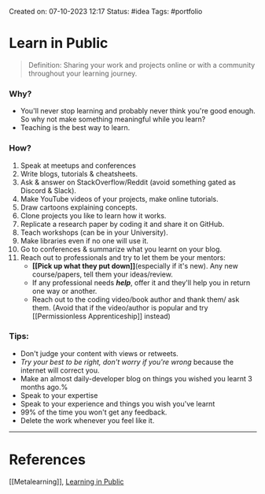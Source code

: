 Created on: 07-10-2023 12:17
Status: #idea
Tags: #portfolio 
# Learn in Public
>Definition: Sharing your work and projects online or with a community throughout your learning journey.

### Why?
- You'll never stop learning and probably never think you're good enough. So why not make something meaningful while you learn? 
- Teaching is the best way to learn.
### How?
1. Speak at meetups and conferences
2. Write blogs, tutorials & cheatsheets.
3. Ask & answer on StackOverflow/Reddit (avoid something gated as Discord & Slack).
4. Make YouTube videos of your projects, make online tutorials.
5. Draw cartoons explaining concepts.
6. Clone projects you like to learn how it works.
7. Replicate a research paper by coding it and share it on GitHub.
8. Teach workshops (can be in your University).
9. Make libraries even if no one will use it.
10. Go to conferences & summarize what you learnt on your blog.
11. Reach out to professionals and try to let them be your mentors:
	- **[[Pick up what they put down]]**(especially if it's new). Any new course/papers, tell them your ideas/review.
	- If any professional needs _**help**_, offer it and they'll help you in return one way or another.
	- Reach out to the coding video/book author and thank them/ ask them. (Avoid that if the video/author is popular and try [[Permissionless Apprenticeship]] instead)
### Tips:
- Don't judge your content with views or retweets.
- _Try your best to be right, don't worry if you're wrong_ because the internet will correct you.
- Make an almost daily-developer blog on things you wished you learnt 3 months ago.%
- Speak to your expertise
- Speak to your experience and things you wish you've learnt
- 99% of the time you won't get any feedback.
- Delete the work whenever you feel like it.
-----------------
# References
[[Metalearning]], [Learning in Public](https://www.swyx.io/learn-in-public)